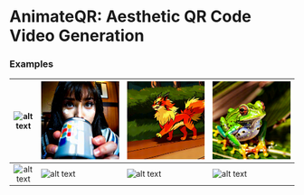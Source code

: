 # AnimateQR: Aesthetic QR Code Video Generation

### Examples
| ![alt text](example/original_video/gif/AnimateDiff_00343.gif) | ![alt text](example/original_video/gif/AnimateDiff_00286.gif) | ![alt text](example/original_video/gif/AnimateDiff_00341.gif) | ![alt text](example/original_video/gif/AnimateDiff_00346.gif) |
|:-------------------------------------------------------------:|---------------------------------------------------------------|---------------------------------------------------------------|---------------------------------------------------------------|
| ![alt text](example/artcoder_video/gif/AnimateDiff_00343.gif) | ![alt text](example/artcoder_video/gif/AnimateDiff_00286.gif) | ![alt text](example/artcoder_video/gif/AnimateDiff_00341.gif) | ![alt text](example/artcoder_video/gif/AnimateDiff_00346.gif) |
